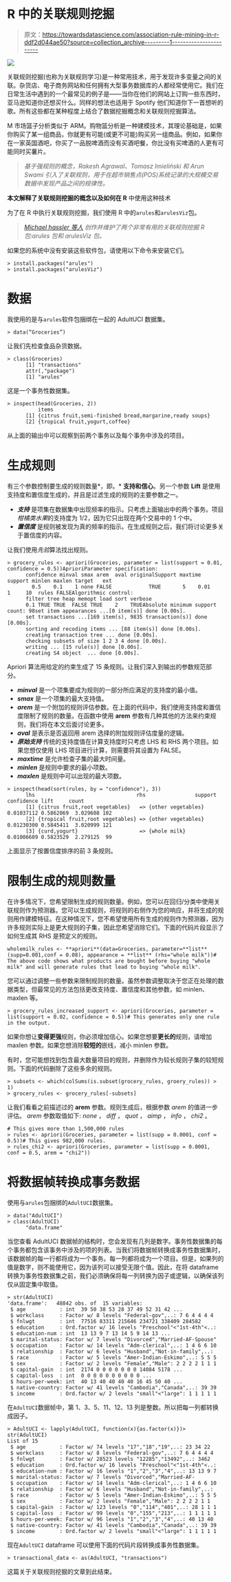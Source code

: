 # R 中的关联规则挖掘

> 原文：<https://towardsdatascience.com/association-rule-mining-in-r-ddf2d044ae50?source=collection_archive---------1----------------------->

![](img/3f6bad6da227da51ac3cc5705aec39cf.png)

关联规则挖掘(也称为关联规则学习)是一种常用技术，用于发现许多变量之间的关联。杂货店、电子商务网站和任何拥有大型事务数据库的人都经常使用它。我们在日常生活中遇到的一个最常见的例子是——当你在他们的网站上订购一些东西时，亚马逊知道你还想买什么。同样的想法也适用于 Spotify 他们知道你下一首想听的歌。所有这些都在某种程度上结合了数据挖掘概念和关联规则挖掘算法。

M 市场篮子分析类似于 ARM。购物篮分析是一种建模技术，其理论基础是，如果你购买了某一组商品，你就更有可能(或更不可能)购买另一组商品。例如，如果你在一家英国酒吧，你买了一品脱啤酒而没有买酒吧餐，你比没有买啤酒的人更有可能同时买薯片。

> *基于强规则的概念，Rakesh Agrawal、Tomasz Imieliński 和 Arun Swami 引入了关联规则，用于在超市销售点(POS)系统记录的大规模交易数据中发现产品之间的规律性。*

**本文解释了关联规则挖掘的概念以及如何在 R** 中使用这种技术

为了在 R 中执行关联规则挖掘，我们使用 R 中的`arules`和`arulesViz`包。

> [*Michael hassler 等人*](https://cran.r-project.org/web/packages/arules/vignettes/arules.pdf) *创作并维护了两个非常有用的关联规则挖掘 R 包:arules 包和 arulesViz 包。*

如果您的系统中没有安装这些软件包，请使用以下命令来安装它们。

```
> install.packages("arules")
> install.packages("arulesViz")
```

# 数据

我使用的是与`arules`软件包捆绑在一起的 AdultUCI 数据集。

```
> data(“Groceries”)
```

让我们先检查食品杂货数据。

```
> class(Groceries)
      [1] "transactions"
      attr(,"package")
      [1] "arules"
```

这是一个事务性数据集。

```
> inspect(head(Groceries, 2))
          items                                                   
      [1] {citrus fruit,semi-finished bread,margarine,ready soups}
      [2] {tropical fruit,yogurt,coffee}
```

从上面的输出中可以观察到前两个事务以及每个事务中涉及的项目。

# 生成规则

有三个参数控制要生成的规则数量*，即。* **支持和信心**。另一个参数 **Lift** 是使用支持度和置信度生成的，并且是过滤生成的规则的主要参数之一。

*   ***支持*** 是项集在数据集中出现频率的指示。只考虑上面输出中的两个事务。项目*柑橘类水果*的支持度为 1/2，因为它只出现在两个交易中的 1 个中。
*   ***置信度*** 是规则被发现为真的频率的指示。在生成规则之后，我们将讨论更多关于置信度的内容。

让我们使用*先验*算法找出规则。

```
> grocery_rules <- apriori(Groceries, parameter = list(support = 0.01, confidence = 0.5))AprioriParameter specification:
      confidence minval smax arem  aval originalSupport maxtime support minlen maxlen target   ext
        0.5    0.1    1 none FALSE            TRUE       5    0.01      1     10  rules FALSEAlgorithmic control:
      filter tree heap memopt load sort verbose
      0.1 TRUE TRUE  FALSE TRUE    2    TRUEAbsolute minimum support count: 98set item appearances ...[0 item(s)] done [0.00s].
      set transactions ...[169 item(s), 9835 transaction(s)] done [0.00s].
      sorting and recoding items ... [88 item(s)] done [0.00s].
      creating transaction tree ... done [0.00s].
      checking subsets of size 1 2 3 4 done [0.00s].
      writing ... [15 rule(s)] done [0.00s].
      creating S4 object  ... done [0.00s].
```

Apriori 算法用给定的约束生成了 15 条规则。让我们深入到输出的参数规范部分。

*   ***minval*** 是一个项集要成为规则的一部分所应满足的支持度的最小值。
*   ***smax*** 是一个项集的最大支持值。
*   ***arem*** 是一个附加的规则评估参数。在上面的代码中，我们使用支持度和置信度限制了规则的数量。在函数中使用 **arem** 参数有几种其他的方法来约束规则，我们将在本文后面讨论更多。
*   ***aval*** 是表示是否返回用 arem 选择的附加规则评估度量的逻辑。
*   ***原始支持*** 传统的支持度值在计算支持度时只考虑 LHS 和 RHS 两个项目。如果您想仅使用 LHS 项目进行计算，则需要将其设置为 FALSE。
*   ***maxtime*** 是允许检查子集的最大时间量。
*   ***minlen*** 是规则中要求的最小项数。
*   ***maxlen*** 是规则中可以出现的最大项数。

```
> inspect(head(sort(rules, by = "confidence"), 3))
      lhs                                 rhs                support    confidence lift     count
      [1] {citrus fruit,root vegetables}   => {other vegetables} 0.01037112 0.5862069  3.029608 102  
      [2] {tropical fruit,root vegetables} => {other vegetables} 0.01230300 0.5845411  3.020999 121  
      [3] {curd,yogurt}                    => {whole milk}       0.01006609 0.5823529  2.279125  99
```

上面显示了按置信度排序的前 3 条规则。

# 限制生成的规则数量

在许多情况下，您希望限制生成的规则数量。例如，您可以在回归/分类中使用关联规则作为预测器。您可以生成规则，将规则的右侧作为您的响应，并将生成的规则用作建模特征。在这种情况下，您不希望使用所有生成的规则作为预测器，因为许多规则实际上是更大规则的子集，因此您希望消除它们。下面的代码片段显示了如何生成其 RHS 是预定义的规则。

```
wholemilk_rules <- **apriori**(data=Groceries, parameter=**list** (supp=0.001,conf = 0.08), appearance = **list** (rhs="whole milk"))# The above code shows what products are bought before buying "whole milk" and will generate rules that lead to buying "whole milk".
```

您可以通过调整一些参数来限制规则的数量。虽然参数调整取决于您正在处理的数据类型，但最常见的方法包括更改支持度、置信度和其他参数，如 minlen、maxlen 等。

```
> grocery_rules_increased_support <- apriori(Groceries, parameter = list(support = 0.02, confidence = 0.5))# This generates only one rule in the output.
```

如果你想让**变得更强**规则，你必须增加信心。如果您想要**更长的**规则，请增加 maxlen 参数。如果您想消除**较短的**嵌线，减小 minlen 参数。

有时，您可能想找到包含最大数量项目的规则，并删除作为较长规则子集的较短规则。下面的代码删除了这些多余的规则。

```
> subsets <- which(colSums(is.subset(grocery_rules, groery_rules)) > 1)
> grocery_rules <- grocery_rules[-subsets]
```

让我们看看之前描述过的 **arem** 参数。规则生成后，根据参数 *arem* 的值进一步评估。 *arem* 参数取值如下: *none* ， *diff* ， *quot* ， *aimp* ， *info* ， *chi2* 。

```
# This gives more than 1,500,000 rules
> rules <- apriori(Groceries, parameter = list(supp = 0.0001, conf = 0.5))# This gives 982,000 rules.
> rules_chi2 <- apriori(Groceries, parameter = list(supp = 0.0001, conf = 0.5, arem = "chi2"))
```

# 将数据帧转换成事务数据

使用与`arules`包捆绑的`AdultUCI`数据集。

```
> data("AdultUCI")
> class(AdultUCI)
      "data.frame"
```

当您查看 AdultUCI 数据帧的结构时，您会发现有几列是数字。事务性数据集的每个事务都包含该事务中涉及的项的列表。当我们将数据帧转换成事务性数据集时，该数据帧的每一行都将成为一个事务。每一列都将成为一个项目。但是，如果列的值是数字，则不能使用它，因为该列可以接受无限个值。因此，在将 dataframe 转换为事务性数据集之前，我们必须确保将每一列转换为因子或逻辑，以确保该列仅从固定集中取值。

```
> str(AdultUCI)
'data.frame':	48842 obs. of  15 variables:
 $ age           : int  39 50 38 53 28 37 49 52 31 42 ...
 $ workclass     : Factor w/ 8 levels "Federal-gov",..: 7 6 4 4 4 4 
 $ fnlwgt        : int  77516 83311 215646 234721 338409 284582 
 $ education     : Ord.factor w/ 16 levels "Preschool"<"1st-4th"<..: 
 $ education-num : int  13 13 9 7 13 14 5 9 14 13 ...
 $ marital-status: Factor w/ 7 levels "Divorced","Married-AF-Spouse"
 $ occupation    : Factor w/ 14 levels "Adm-clerical",..: 1 4 6 6 10 
 $ relationship  : Factor w/ 6 levels "Husband","Not-in-family",..: 
 $ race          : Factor w/ 5 levels "Amer-Indian-Eskimo",..: 5 5 5 
 $ sex           : Factor w/ 2 levels "Female","Male": 2 2 2 2 1 1 1 
 $ capital-gain  : int  2174 0 0 0 0 0 0 0 14084 5178 ...
 $ capital-loss  : int  0 0 0 0 0 0 0 0 0 0 ...
 $ hours-per-week: int  40 13 40 40 40 40 16 45 50 40 ...
 $ native-country: Factor w/ 41 levels "Cambodia","Canada",..: 39 39 
 $ income        : Ord.factor w/ 2 levels "small"<"large": 1 1 1 1 1 
```

在`AdultUCI`数据帧中，第 1、3、5、11、12、13 列是整数。所以把每一列都转换成因子。

```
> AdultUCI <- lapply(AdultUCI, function(x){as.factor(x)})> str(AdultUCI)
List of 15
 $ age           : Factor w/ 74 levels "17","18","19",..: 23 34 22 
 $ workclass     : Factor w/ 8 levels "Federal-gov",..: 7 6 4 4 4 4 
 $ fnlwgt        : Factor w/ 28523 levels "12285","13492",..: 3462 
 $ education     : Ord.factor w/ 16 levels "Preschool"<"1st-4th"<..: 
 $ education-num : Factor w/ 16 levels "1","2","3","4",..: 13 13 9 7 
 $ marital-status: Factor w/ 7 levels "Divorced","Married-AF-
 $ occupation    : Factor w/ 14 levels "Adm-clerical",..: 1 4 6 6 10 
 $ relationship  : Factor w/ 6 levels "Husband","Not-in-family",..: 
 $ race          : Factor w/ 5 levels "Amer-Indian-Eskimo",..: 5 5 5 
 $ sex           : Factor w/ 2 levels "Female","Male": 2 2 2 2 1 1 
 $ capital-gain  : Factor w/ 123 levels "0","114","401",..: 28 1 1 1
 $ capital-loss  : Factor w/ 99 levels "0","155","213",..: 1 1 1 1 1
 $ hours-per-week: Factor w/ 96 levels "1","2","3","4",..: 40 13 40
 $ native-country: Factor w/ 41 levels "Cambodia","Canada",..: 39 39
 $ income        : Ord.factor w/ 2 levels "small"<"large": 1 1 1 1 1 
```

现在`AdultUCI` dataframe 可以使用下面的代码片段转换成事务性数据集。

```
> transactional_data <- as(AdultUCI, "transactions")
```

这篇关于关联规则挖掘的文章到此结束。